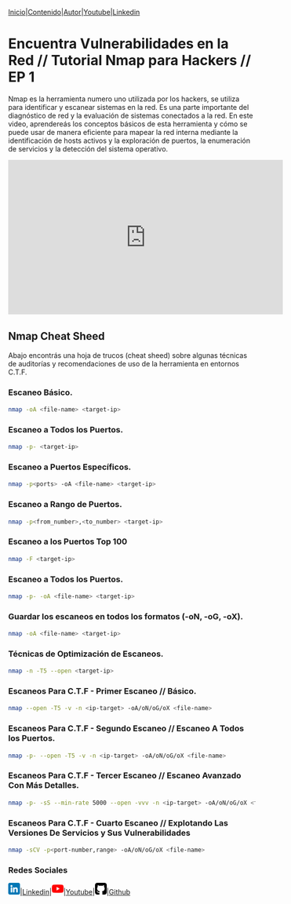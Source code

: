 [Inicio](https://emersontech.github.io)|[Contenido](https://emersontech.github.io/nav/page1.html)|[Autor](https://emersontech.github.io/nav/about.html)|[Youtube](https://www.youtube.com/channel/UChNTj2xNpEQiliMv-IJbWvQ)|[Linkedin](https://www.linkedin.com/in/emersontech/)

# Encuentra Vulnerabilidades en la Red // Tutorial Nmap para Hackers // EP 1
Nmap es la herramienta numero uno utilizada por los hackers, se utiliza para identificar y escanear sistemas en la red. Es una parte importante del diagnóstico de red y la evaluación de sistemas conectados a la red. En este video, aprendereás los conceptos básicos de esta herramienta y cómo se puede usar de manera eficiente para mapear la red interna mediante la identificación de hosts activos y la exploración de puertos, la enumeración de servicios y la detección del sistema operativo.

<iframe width="560" height="315" src="https://www.youtube.com/embed/zoOAnbVplSI" title="YouTube video player" frameborder="0" allow="accelerometer; autoplay; clipboard-write; encrypted-media; gyroscope; picture-in-picture" allowfullscreen></iframe>

## Nmap Cheat Sheed
Abajo encontrás una hoja de trucos (cheat sheed) sobre algunas técnicas de auditorías y recomendaciones de uso de la herramienta en entornos C.T.F.

### Escaneo Básico.
```bash
nmap -oA <file-name> <target-ip>
```

### Escaneo a Todos los Puertos.
```bash
nmap -p- <target-ip>
```

### Escaneo a Puertos Específicos.
```bash
nmap -p<ports> -oA <file-name> <target-ip>
```

### Escaneo a Rango de Puertos.
```bash
nmap -p<from_number>,<to_number> <target-ip>
```

### Escaneo a los Puertos Top 100
```bash
nmap -F <target-ip>
```

### Escaneo a Todos los Puertos.
```bash
nmap -p- -oA <file-name> <target-ip>
```

### Guardar los escaneos en todos los formatos (-oN, -oG, -oX).
```bash
nmap -oA <file-name> <target-ip>
```

### Técnicas de Optimización de Escaneos.
```bash
nmap -n -T5 --open <target-ip>
```

### Escaneos Para C.T.F - Primer Escaneo // Básico.
```bash
nmap --open -T5 -v -n <ip-target> -oA/oN/oG/oX <file-name>
```

### Escaneos Para C.T.F - Segundo Escaneo // Escaneo A Todos los Puertos.
```bash
nmap -p- --open -T5 -v -n <ip-target> -oA/oN/oG/oX <file-name>
```

### Escaneos Para C.T.F - Tercer Escaneo // Escaneo Avanzado Con Más Detalles.
```bash
nmap -p- -sS --min-rate 5000 --open -vvv -n <ip-target> -oA/oN/oG/oX <file-name>
```

### Escaneos Para C.T.F - Cuarto Escaneo // Explotando Las Versiones De Servicios y Sus Vulnerabilidades
```bash
nmap -sCV -p<port-number,range> -oA/oN/oG/oX <file-name>
```

### Redes Sociales

![img](/img/linkedin.png)|[Linkedin](https://www.linkedin.com/in/emersontech/)|![img](/img/youtube.png)|[Youtube](https://www.youtube.com/channel/UChNTj2xNpEQiliMv-IJbWvQ)|![img](/img/github.png)|[Github](https://github.com/emersontech)
